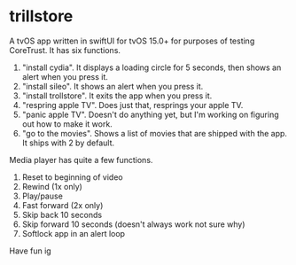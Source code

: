 # trillstore
A tvOS app written in swiftUI for tvOS 15.0+ for purposes of testing CoreTrust. It has six functions.
1. "install cydia". It displays a loading circle for 5 seconds, then shows an alert when you press it.
2. "install sileo". It shows an alert when you press it.
3. "install trollstore". It exits the app when you press it.
4. "respring apple TV". Does just that, resprings your apple TV.
5. "panic apple TV". Doesn't do anything yet, but I'm working on figuring out how to make it work.
6. "go to the movies". Shows a list of movies that are shipped with the app. It ships with 2 by default.

Media player has quite a few functions.
1. Reset to beginning of video
2. Rewind (1x only)
3. Play/pause
4. Fast forward (2x only)
5. Skip back 10 seconds
6. Skip forward 10 seconds (doesn't always work not sure why)
7. Softlock app in an alert loop

Have fun ig
